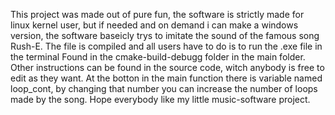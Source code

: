 This project was made out of pure fun, the software is strictly made for linux kernel user, but if needed and on demand i can make a windows version, the software baseicly trys to imitate the sound of the famous song Rush-E.
The file is compiled and all users have to do is to run the .exe file in the terminal Found in the  cmake-build-debugg folder in the main folder.
Other instructions can be found in the source code, witch anybody is free to edit as they want.
At the botton in the main function there is variable named loop_cont, by changing that number you can increase the number of loops made by the song.
Hope everybody like my little music-software project.

